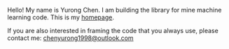 Hello! My name is Yurong Chen. I am building the library for mine machine learning code.
This is my [homepage](https://yurongchen1998.github.io/).
 
If you are also interested in framing the code that you always use, please contact me: chenyurong1998@outlook.com
